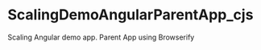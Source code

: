 ScalingDemoAngularParentApp_cjs
===============================

Scaling Angular demo app. Parent App using Browserify
